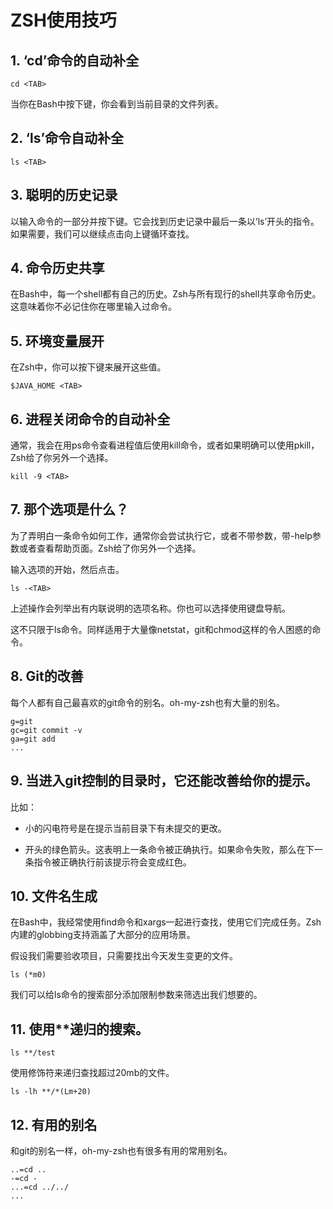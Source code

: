 # ZSH使用技巧

## 1. ‘cd’命令的自动补全

    cd <TAB>

当你在Bash中按下<TAB>键，你会看到当前目录的文件列表。

## 2. ‘ls’命令自动补全

    ls <TAB>

## 3. 聪明的历史记录

以输入命令的一部分并按下<UP>键。它会找到历史记录中最后一条以’ls’开头的指令。如果需要，我们可以继续点击向上键循环查找。

## 4. 命令历史共享

在Bash中，每一个shell都有自己的历史。Zsh与所有现行的shell共享命令历史。这意味着你不必记住你在哪里输入过命令。

## 5. 环境变量展开

在Zsh中，你可以按下<TAB>键来展开这些值。

    $JAVA_HOME <TAB>

## 6. 进程关闭命令的自动补全

通常，我会在用ps命令查看进程值后使用kill命令，或者如果明确可以使用pkill，Zsh给了你另外一个选择。

    kill -9 <TAB>

## 7. 那个选项是什么？

为了弄明白一条命令如何工作，通常你会尝试执行它，或者不带参数，带-help参数或者查看帮助页面。Zsh给了你另外一个选择。

输入选项的开始，然后点击<TAB>。

    ls -<TAB>

上述操作会列举出有内联说明的选项名称。你也可以选择使用键盘导航。

这不只限于ls命令。同样适用于大量像netstat，git和chmod这样的令人困惑的命令。

## 8. Git的改善

每个人都有自己最喜欢的git命令的别名。oh-my-zsh也有大量的别名。

    g=git
    gc=git commit -v
    ga=git add
    ...

## 9. 当进入git控制的目录时，它还能改善给你的提示。

比如：

- 小的闪电符号是在提示当前目录下有未提交的更改。

- 开头的绿色箭头。这表明上一条命令被正确执行。如果命令失败，那么在下一条指令被正确执行前该提示符会变成红色。

## 10. 文件名生成

在Bash中，我经常使用find命令和xargs一起进行查找，使用它们完成任务。Zsh内建的globbing支持涵盖了大部分的应用场景。

假设我们需要验收项目，只需要找出今天发生变更的文件。

    ls (*m0)

我们可以给ls命令的搜索部分添加限制参数来筛选出我们想要的。


## 11. 使用**递归的搜索。

    ls **/test

使用修饰符来递归查找超过20mb的文件。

    ls -lh **/*(Lm+20)

## 12. 有用的别名

和git的别名一样，oh-my-zsh也有很多有用的常用别名。

    ..=cd ..
    -=cd -
    ...=cd ../../
    ...
